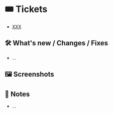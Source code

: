 # 🎟️ Tickets

- [XXX](https://redmind.sss.com.xxx/browse/XXX)

## 🛠️ What's new / Changes / Fixes

- ...

## 🖼️ Screenshots

## 📝 Notes

- ...
